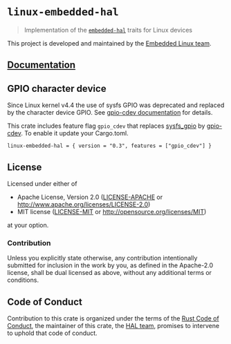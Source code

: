 # `linux-embedded-hal`

> Implementation of the [`embedded-hal`] traits for Linux devices

This project is developed and maintained by the [Embedded Linux team][team].

[`embedded-hal`]: https://crates.io/crates/embedded-hal

## [Documentation](https://docs.rs/linux-embedded-hal)

## GPIO character device

Since Linux kernel v4.4 the use of sysfs GPIO was deprecated and replaced by the character device GPIO.
See [gpio-cdev documentation](https://github.com/rust-embedded/gpio-cdev#sysfs-gpio-vs-gpio-character-device) for details.

This crate includes feature flag `gpio_cdev` that replaces [sysfs_gpio](https://crates.io/crates/sysfs_gpio) by [gpio-cdev](https://crates.io/crates/gpio-cdev).
To enable it update your Cargo.toml. 
```
linux-embedded-hal = { version = "0.3", features = ["gpio_cdev"] }
``` 

## License

Licensed under either of

- Apache License, Version 2.0 ([LICENSE-APACHE](LICENSE-APACHE) or
  http://www.apache.org/licenses/LICENSE-2.0)
- MIT license ([LICENSE-MIT](LICENSE-MIT) or http://opensource.org/licenses/MIT)

at your option.

### Contribution

Unless you explicitly state otherwise, any contribution intentionally submitted
for inclusion in the work by you, as defined in the Apache-2.0 license, shall be
dual licensed as above, without any additional terms or conditions.

## Code of Conduct

Contribution to this crate is organized under the terms of the [Rust Code of
Conduct][CoC], the maintainer of this crate, the [HAL team][team], promises
to intervene to uphold that code of conduct.

[CoC]: CODE_OF_CONDUCT.md
[team]: https://github.com/rust-embedded/wg/#the-embedded-linux-team
